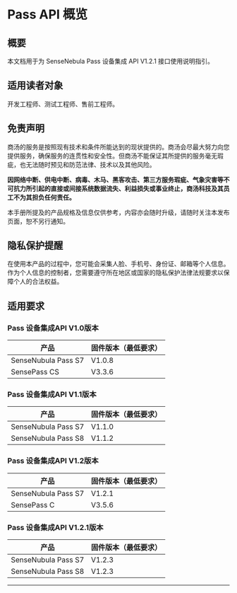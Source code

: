 # Pass API 概览

## 概要

本文档用于为 SenseNebula Pass 设备集成 API V1.2.1 接口使用说明指引。

## 适用读者对象

开发工程师、测试工程师、售前工程师。

## 免责声明

商汤的服务是按照现有技术和条件所能达到的现状提供的。商汤会尽最大努力向您提供服务，确保服务的连贯性和安全性。但商汤不能保证其所提供的服务毫无瑕疵，也无法随时预见和防范法律、技术以及其他风险。

**因网络中断、供电中断、病毒、木马、黑客攻击、第三方服务瑕疵、气象灾害等不可抗力所引起的直接或间接系统数据流失、利益损失或事业终止，商汤科技及其员工不为其担负任何责任。**

本手册所提及的产品规格及信息仅供参考，内容亦会随时升级，请随时关注本发布页面，恕不另行通知。

## 隐私保护提醒

在使用本产品的过程中，您可能会采集人脸、手机号、身份证、邮箱等个人信息。作为个人信息的控制者，您需要遵守所在地区或国家的隐私保护法律法规要求以保障个人的合法权益。

## 适用要求
### Pass 设备集成API V1.0版本

| 产品 | 固件版本（最低要求） |
| --- |  --- |
| SenseNubula Pass S7 | V1.0.8 |
| SensePass CS | V3.3.6 |


### Pass 设备集成API V1.1版本

| 产品 | 固件版本（最低要求） |
| --- |  --- |
| SenseNubula Pass S7 | V1.1.0 |
| SenseNubula Pass S8 | V1.1.2 |


### Pass 设备集成API V1.2版本

| 产品 | 固件版本（最低要求） |
| --- |  --- |
| SenseNubula Pass S7 | V1.2.1 |
| SensePass C | V3.5.6 |

### Pass 设备集成API V1.2.1版本

| 产品 | 固件版本（最低要求） |
| --- |  --- |
| SenseNubula Pass S7 | V1.2.3 |
| SenseNubula Pass S8 | V1.2.3 |
---
